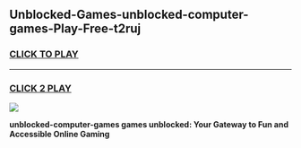 
## Unblocked-Games-unblocked-computer-games-Play-Free-t2ruj
<h3>
<a href="https://premium76.site?title=unblocked-computer-games&ref=09A">CLICK TO PLAY</a></h3>
<hr>

<h3>
<a href="https://premium76.site?title=unblocked-computer-games&ref=09A">CLICK 2 PLAY</a>
  
</h3>

<a href="https://premium76.site?title=unblocked-computer-games&ref=09A"><img src="https://clearcache.store/games.png"></a>


**unblocked-computer-games games unblocked: Your Gateway to Fun and Accessible Online Gaming**
